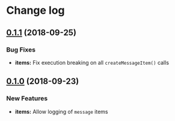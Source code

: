 # Change log

<a name="0.1.1"></a>
## [0.1.1](https://github.com/maxamante/rollbar-nginx/compare/0.1.0...0.1.1) (2018-09-25)

### Bug Fixes

* **items:** Fix execution breaking on all `createMessageItem()` calls


<a name="0.1.0"></a>
## [0.1.0](https://github.com/maxamante/rollbar-nginx/compare/0.1.0) (2018-09-23)

### New Features

* **items:** Allow logging of `message` items
